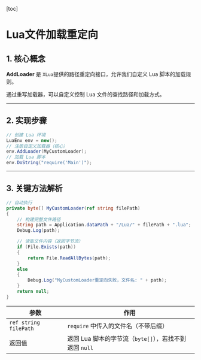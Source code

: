 [toc]

# Lua文件加载重定向

## 1. 核心概念
**AddLoader** 是 `XLua`提供的路径重定向接口，允许我们自定义 Lua 脚本的加载规则。

通过重写加载器，可以自定义控制 Lua 文件的查找路径和加载方式。

---

## 2. 实现步骤

```csharp
// 创建 Lua 环境
LuaEnv env = new();
// 注册自定义加载器（核心）
env.AddLoader(MyCustomLoader); 
// 加载 Lua 脚本
env.DoString("require('Main')"); 
```

---

## 3. 关键方法解析

```csharp
// 自动执行
private byte[] MyCustomLoader(ref string filePath)
{
    // 构建完整文件路径
    string path = Application.dataPath + "/Lua/" + filePath + ".lua";
    Debug.Log(path);

    // 读取文件内容（返回字节流）
    if (File.Exists(path))
    {
        return File.ReadAllBytes(path);
    }
    else
    {
        Debug.Log("MyCustomLoader重定向失败，文件名: " + path);
    }
    return null;
}
```

| 参数                  | 作用                                                   |
| --------------------- | ------------------------------------------------------ |
| `ref string filePath` | `require` 中传入的文件名（不带后缀）                   |
| 返回值                | 返回 Lua 脚本的字节流（`byte[]`），若找不到返回 `null` |
